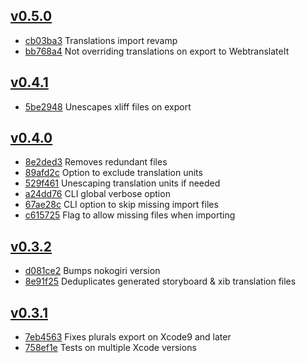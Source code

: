 ## [v0.5.0](https://github.com/viktorasl/xlocalize/releases/tag/0.5.0)

* [cb03ba3](https://github.com/viktorasl/xlocalize/commit/cb03ba3a91c3b4218fd880b50c7b9f2fff113573) Translations import revamp
* [bb768a4](https://github.com/viktorasl/xlocalize/commit/bb768a45111519d6797bc38c1a31aed87499d6c9) Not overriding translations on export to WebtranslateIt

## [v0.4.1](https://github.com/viktorasl/xlocalize/releases/tag/0.4.1)

* [5be2948](https://github.com/viktorasl/xlocalize/commit/5be2948bbe5a4c1867a9780f122778f2dcd3b1a4) Unescapes xliff files on export

## [v0.4.0](https://github.com/viktorasl/xlocalize/releases/tag/0.4.0)

* [8e2ded3](https://github.com/viktorasl/xlocalize/commit/8e2ded3e9448edca3ed18d88be4c2c0a37122891) Removes redundant files
* [89afd2c](https://github.com/viktorasl/xlocalize/commit/89afd2c90903b78103199f9702ace16427889572) Option to exclude translation units
* [529f461](https://github.com/viktorasl/xlocalize/commit/529f4616b542cd29daa6374d74730a878789329d) Unescaping translation units if needed
* [a24dd76](https://github.com/viktorasl/xlocalize/commit/a24dd768a734a604ebc2125753453cb99d2e06b7) CLI global verbose option
* [67ae28c](https://github.com/viktorasl/xlocalize/commit/67ae28c320679391d044eb14e8df9ab7c7527ad8) CLI option to skip missing import files
* [c615725](https://github.com/viktorasl/xlocalize/commit/c615725d7b2c16e0c38df86408224fd7ddc9ee4d) Flag to allow missing files when importing

## [v0.3.2](https://github.com/viktorasl/xlocalize/releases/tag/0.3.2)

* [d081ce2](https://github.com/viktorasl/xlocalize/commit/d081ce2640d7e8997d6d98a7659f31d571103f36) Bumps nokogiri version
* [8e91f25](https://github.com/viktorasl/xlocalize/commit/8e91f256dd17c9566848abe3a5e1d06ca283f4f7) Deduplicates generated storyboard & xib translation files

## [v0.3.1](https://github.com/viktorasl/xlocalize/releases/tag/0.3.1)

* [7eb4563](https://github.com/viktorasl/xlocalize/commit/7eb4563456932b72fab0b3579a9d9ed1d5b97f0c) Fixes plurals export on Xcode9 and later
* [758ef1e](https://github.com/viktorasl/xlocalize/commit/758ef1eae39ec5cc15d58b39eda93cc423f1dfa8) Tests on multiple Xcode versions
